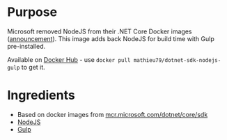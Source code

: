 # Purpose

Microsoft removed NodeJS from their .NET Core Docker images ([announcement](https://github.com/aspnet/Announcements/issues/298)). This image adds back NodeJS for build time with Gulp pre-installed.

Available on [Docker Hub](https://hub.docker.com/r/mathieu79/dotnet-sdk-nodejs-gulp) - use `docker pull mathieu79/dotnet-sdk-nodejs-gulp` to get it.


# Ingredients

* Based on docker images from [mcr.microsoft.com/dotnet/core/sdk](https://hub.docker.com/_/microsoft-dotnet-core-sdk/)
* [NodeJS](https://nodejs.org/)
* [Gulp](https://gulpjs.com/)
